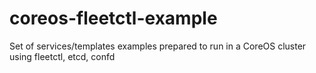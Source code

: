 coreos-fleetctl-example
=======================

Set of services/templates examples prepared to run in a CoreOS cluster using fleetctl, etcd, confd 
